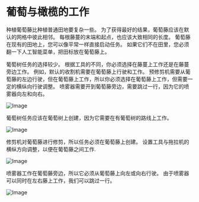 # 葡萄与橄榄的工作


种植葡萄藤比种植普通田地要复杂一些。
为了获得最好的结果，葡萄藤应该在默认的网格中彼此相邻。
每根藤蔓的末端和起点，也应该大致相同的长度。
葡萄藤在现有的田地上，您可以像平常一样直接启动任务。
如果它们不在田里，您必须翻一下人工智能菜单，把田标放在葡萄藤上。



葡萄树任务的选择较少。
根据工具的不同，你必须选择在藤蔓上工作还是在藤蔓旁边工作。
例如，默认的收割机需要在葡萄藤上行驶和工作。
     预修剪机需要从葡萄藤的左边行驶，但在葡萄藤上工作，所以你必须选择在葡萄藤上工作，但需要一定的横纵向行驶调整。
     喷雾器需要开到葡萄藤旁边，需要跳过一行，因为它的喷雾器向左和向右。


![Image](assets/imagesvineworkgen_0_0_765_510.png)


葡萄树任务应该在葡萄树上创建，因为它需要在有葡萄树的路线上工作。


![Image](assets/imagesvineworkharvest_0_0_765_510.png)


修剪机对葡萄藤进行修剪，所以任务必须在葡萄藤上创建。
设置工具与拖拉机的横纵方向调整，以便在葡萄藤之间工作.


![Image](assets/imagesvineworkpruner_0_0_765_510.png)


喷雾器工作在葡萄藤旁边，所以它必须从葡萄藤上向左或向右行驶。
由于喷雾器可以同时在左右藤上工作，我们可以跳过一行。


![Image](assets/imagesvineworkspray_0_0_765_510.png)

